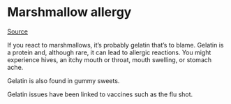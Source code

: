 [//]: # (
source: gpt-3 + jph editing
tags: allergies
)

# Marshmallow allergy

[Source](https://www.allergycliniclondon.co.uk/three-less-common-food-allergies-you-might-not-know-about/)

If you react to marshmallows, it’s probably gelatin that’s to blame. Gelatin is a protein and, although rare, it can lead to allergic reactions. You might experience hives, an itchy mouth or throat, mouth swelling, or stomach ache.

Gelatin is also found in gummy sweets.

Gelatin issues have been linked to vaccines such as the flu shot.
